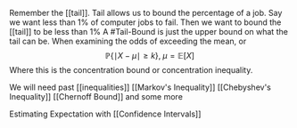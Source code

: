 Remember the [[tail]]. Tail allows us to bound the percentage of a job. Say we want less than 1% of computer jobs to fail. Then we want to bound the [[tail]] to be less than 1%
A #Tail-Bound is just the upper bound on what the tail can be.
When examining the odds of exceeding the mean, or 
$$
\mathbb{P} \left\{ \mid X - \mu \mid \geqslant k \right\} ,\; \mu = \mathbb{E}\left[ X \right] 
$$
Where this is the concentration bound or concentration inequality. 

We will need past [[inequalities]]
[[Markov's Inequality]] 
[[Chebyshev's Inequality]]
[[Chernoff Bound]]
and some more


Estimating Expectation with
[[Confidence Intervals]]
